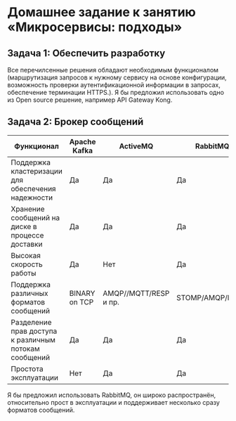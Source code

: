 # Домашнее задание к занятию «Микросервисы: подходы»

## Задача 1: Обеспечить разработку




Все перечилсенные решения обладают необходимым функционалом (маршрутизация запросов к нужному сервису на основе конфигурации, возможность проверки аутентификационной информации в запросах, обеспечение терминации HTTPS.).
Я бы предложил использовать одно из Open source решение, например API Gateway Kong.


## Задача 2: Брокер сообщений

| Функционал | Apache Kafka | ActiveMQ | RabbitMQ | Redis |
| ------- | -------| -------| -------| -------|
| Поддержка кластеризации для обеспечения надежности | Да | Да | Да | Да |
| Хранение сообщений на диске в процессе доставки | Да | Да | Да | Да |
| Высокая скорость работы | Да | Нет | Да | Да |
| Поддержка различных форматов сообщений | BINARY on TCP | AMQP//MQTT/RESP и пр. | STOMP/AMQP/MQTT | RESP |
| Разделение прав доступа к различным потокам сообщений | Да | Да | Да | Да |
| Простота эксплуатации | Нет | Да | Да | Да |


Я бы предложил использовать RabbitMQ, он широко распространён, относительно прост в эксплуатации и поддерживает несколько сразу форматов сообщений.
